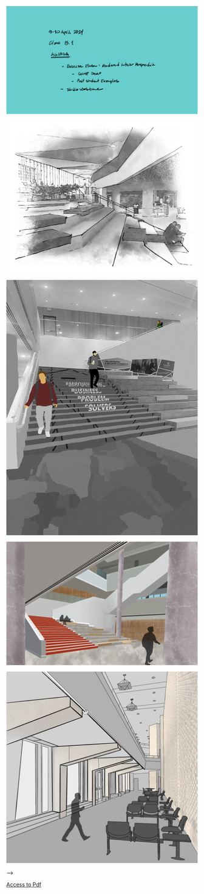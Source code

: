 ![Today's Agenda](images/240409-10_131.png)

![Exercise 11: Rendered Interior Perspective. Hybrid Drawing](images/060109renderInteriorPersp.png)

![](images/Assignment_19_Above_Average.png)

![](images/Assignment_19_Average.png)

![](images/Assignment_19_Below_Average.png)

-->

[Access to Pdf](images/final_83384-1B_Inglert_proof_v2.pdf)
